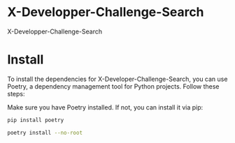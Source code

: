 # X-Developper-Challenge-Search
X-Developper-Challenge-Search

# Install

To install the dependencies for X-Developer-Challenge-Search, you can use Poetry, a dependency management tool for Python projects. Follow these steps:

Make sure you have Poetry installed. If not, you can install it via pip:
```bash
pip install poetry

```

```bash
poetry install --no-root

```